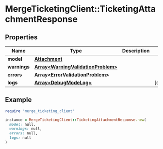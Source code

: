 # MergeTicketingClient::TicketingAttachmentResponse

## Properties

| Name | Type | Description | Notes |
| ---- | ---- | ----------- | ----- |
| **model** | [**Attachment**](Attachment.md) |  |  |
| **warnings** | [**Array&lt;WarningValidationProblem&gt;**](WarningValidationProblem.md) |  |  |
| **errors** | [**Array&lt;ErrorValidationProblem&gt;**](ErrorValidationProblem.md) |  |  |
| **logs** | [**Array&lt;DebugModeLog&gt;**](DebugModeLog.md) |  | [optional] |

## Example

```ruby
require 'merge_ticketing_client'

instance = MergeTicketingClient::TicketingAttachmentResponse.new(
  model: null,
  warnings: null,
  errors: null,
  logs: null
)
```

